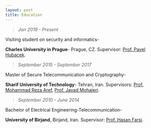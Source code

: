 ```yaml
---
layout: post
title: Education
---
```

  >  *Jan 2019 - Present*
  
  Visiting student on security and informatics- 
  
  **Charles University in Prague**- Prague, CZ. Supervisor: [Prof. Pavel Hubacek](https://iuuk.mff.cuni.cz/~hubacek/).

  >  *September 2015 - September 2017*
  
  Master of Secure Telecommunication and Cryptography-
  
  **Sharif University of Technology**- Tehran, Iran. Supervisors: [Prof. Mohammad Reza Aref](http://ee.sharif.edu/~aref/), [Prof. Javad Mohajeri](https://www.researchgate.net/profile/Javad_Mohajeri).

  >  *September 2010 - June 2014*
  
  Bachelor of Electrical Engineering-Telecommunication-
  
  **University of Birjand**, Birjand, Iran. Supervisor: [Prof. Hasan Farsi](https://www.researchgate.net/profile/Hassan_Farsi).

